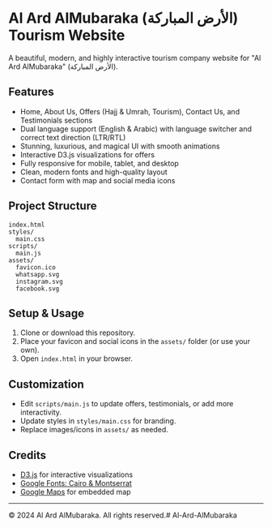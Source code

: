 # Al Ard AlMubaraka (الأرض المباركة) Tourism Website

A beautiful, modern, and highly interactive tourism company website for "Al Ard AlMubaraka" (الأرض المباركة).

## Features
- Home, About Us, Offers (Hajj & Umrah, Tourism), Contact Us, and Testimonials sections
- Dual language support (English & Arabic) with language switcher and correct text direction (LTR/RTL)
- Stunning, luxurious, and magical UI with smooth animations
- Interactive D3.js visualizations for offers
- Fully responsive for mobile, tablet, and desktop
- Clean, modern fonts and high-quality layout
- Contact form with map and social media icons

## Project Structure
```
index.html
styles/
  main.css
scripts/
  main.js
assets/
  favicon.ico
  whatsapp.svg
  instagram.svg
  facebook.svg
```

## Setup & Usage
1. Clone or download this repository.
2. Place your favicon and social icons in the `assets/` folder (or use your own).
3. Open `index.html` in your browser.

## Customization
- Edit `scripts/main.js` to update offers, testimonials, or add more interactivity.
- Update styles in `styles/main.css` for branding.
- Replace images/icons in `assets/` as needed.

## Credits
- [D3.js](https://d3js.org/) for interactive visualizations
- [Google Fonts: Cairo & Montserrat](https://fonts.google.com/)
- [Google Maps](https://maps.google.com/) for embedded map

---
© 2024 Al Ard AlMubaraka. All rights reserved.#   A l - A r d - A l M u b a r a k a  
 
